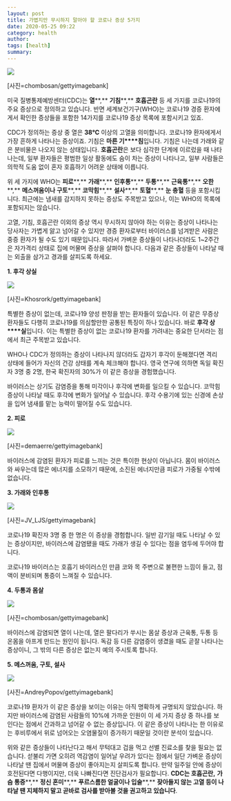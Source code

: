 ```yaml
---
layout: post
title: 가볍지만 무시하지 말아야 할 코로나 증상 5가지
date: 2020-05-25 09:22
category: health
author: 
tags: [health]
summary: 
---
```



[![](https://post-phinf.pstatic.net/MjAyMDA0MDlfNiAg/MDAxNTg2MzkyNDk2MDQy.rDN-6TRqGhQQYiab1fnejwbiOy6eOYJmGlm8L2r1KRwg.cESekzCGL1-fHFQYyfpA_L3fDLVrIH0mxyT2hSGw_E4g.JPEG/chombosan.jpg?type=w1200)](https://post.naver.com/viewer/postView.nhn?volumeNo=27945878&memberNo=6289885#)

[사진=chombosan/gettyimagebank]

미국 질병통제예방센터(CDC)는  **열****,** **기침****,** **호흡곤란**  등 세 가지를 코로나19의 주요 증상으로 정의하고 있습니다. 반면 세계보건기구(WHO)는 코로나19 경증 환자에게서 확인한 증상들을 포함한 14가지를 코로나19 증상 목록에 포함시키고 있죠.  
  
CDC가 정의하는 증상 중 열은  **38℃**  이상의 고열을 의미합니다. 코로나19 환자에게서 가장 흔하게 나타나는 증상이죠. 기침은  **마른 기****침**입니다. 기침은 나는데 가래와 같은 분비물은 나오지 않는 상태입니다.  **호흡곤란**은 보다 심각한 단계에 이르렀을 때 나타나는데, 일부 환자들은 평범한 일상 활동에도 숨이 차는 증상이 나타나고, 일부 사람들은 의학적 도움 없이 혼자 호흡하기 어려운 상태에 이릅니다.  
  
위 세 가지에 WHO는  **피로****,** **가래****,** **인후통****,** **두통****,** **근육통****,** **오한****,** **메스꺼움이나 구토****,** **코막힘****,** **설사****,** **토혈****,** **눈 충혈**  등을 포함시킵니다. 최근에는 냄새를 감지하지 못하는 증상도 주목받고 있으나, 이는 WHO의 목록에 포함되지는 않습니다.  
  
고열, 기침, 호흡곤란 이외의 증상 역시 무시하지 않아야 하는 이유는 증상이 나타나는 당사자는 가볍게 앓고 넘어갈 수 있지만 경증 환자로부터 바이러스를 넘겨받은 사람은 중증 환자가 될 수도 있기 때문입니다. 따라서 가벼운 증상들이 나타나더라도 1~2주간은 자가격리 상태로 집에 머물며 증상을 살펴야 합니다. 다음과 같은 증상들이 나타날 때는 외출을 삼가고 경과를 살피도록 하세요.  
  
  
  
**1. 후각 상실**  

[![](https://post-phinf.pstatic.net/MjAyMDA0MDlfNjcg/MDAxNTg2MzkzODk2ODQ3.ZQcG4cJ6mjhQRZ9IhGXc3YJqamGoK8XCkXjAUbeHZX8g.k1aWv4MQ5KR6wN-VJa8JR51n7IjRaH3Oo1t0Yl0Ycjgg.JPEG/Khosrork.jpg?type=w1200)](https://post.naver.com/viewer/postView.nhn?volumeNo=27945878&memberNo=6289885#)

[사진=Khosrork/gettyimagebank]

특별한 증상이 없는데, 코로나19 양성 판정을 받는 환자들이 있습니다. 이 같은 무증상 환자들도 다행히 코로나19를 의심할만한 공통된 특징이 하나 있습니다. 바로  **후각 상****실**입니다. 이는 특별한 증상이 없는 코로나19 환자를 가려내는 중요한 단서라는 점에서 최근 주목받고 있습니다.  
  
WHO나 CDC가 정의하는 증상이 나타나지 않더라도 갑자기 후각이 둔해졌다면 격리 상태에 들어가 자신의 건강 상태를 계속 체크해야 합니다. 영국 연구에 의하면 독일 확진자 3명 중 2명, 한국 확진자의 30%가 이 같은 증상을 경험했습니다.  
  
바이러스는 상기도 감염증을 통해 미각이나 후각에 변화를 일으킬 수 있습니다. 코막힘 증상이 나타날 때도 후각에 변화가 일어날 수 있습니다. 후각 수용기에 있는 신경에 손상을 입어 냄새를 맡는 능력이 떨어질 수도 있습니다.  
  
  
**2. 피로**  

[![](https://post-phinf.pstatic.net/MjAyMDA0MDlfMTM5/MDAxNTg2MzkzOTQzMzAz.qnqX0onZJ3F-nJ3vMV261LlU8cslFgOMBUQ2Yr7NEjQg.HTGzJrQmV9jU3_u5PSZ5pxA6FOvUHvgbwltIZoznqrMg.JPEG/demaerre.jpg?type=w1200)](https://post.naver.com/viewer/postView.nhn?volumeNo=27945878&memberNo=6289885#)

[사진=demaerre/gettyimagebank]

바이러스에 감염된 환자가 피로를 느끼는 것은 특이한 현상이 아닙니다. 몸이 바이러스와 싸우는데 많은 에너지를 소모하기 때문에, 소진된 에너지만큼 피로가 가중될 수밖에 없습니다.  
  
  
**3. 가래와 인후통**  

[![](https://post-phinf.pstatic.net/MjAyMDA0MDlfMTE4/MDAxNTg2Mzk0MDM2Mzkx.TLA-gALNl9FlP4n8WkcSGvd9kpT6ja538KzVx-lXLZkg.WrYmWuUoUucSkdzO_38Hmz9yxFqcteAxNsTtkiY0BJ4g.JPEG/JV_LJS.jpg?type=w1200)](https://post.naver.com/viewer/postView.nhn?volumeNo=27945878&memberNo=6289885#)

[사진=JV_LJS/gettyimagebank]

코로나19 확진자 3명 중 한 명은 이 증상을 경험합니다. 일반 감기일 때도 나타날 수 있는 증상이지만, 바이러스에 감염됐을 때도 가래가 생길 수 있다는 점을 염두에 두어야 합니다.  
  
코로나19 바이러스는 호흡기 바이러스인 만큼 코와 목 주변으로 불편한 느낌이 들고, 점액이 분비되며 통증이 느껴질 수 있습니다.  
  
  
**4. 두통과 몸살**  

[![](https://post-phinf.pstatic.net/MjAyMDA0MDlfMjcw/MDAxNTg2Mzk0MzAwMzQ0.BPPAVFxUZSIQ3QFVSdRL2WfuvQEtv2w_V74P2kiRv9Ig.IcnZHR9E_YIjA7U8WXb8neX2tORPmmH42dykT2h2krAg.JPEG/chombosan.jpg?type=w1200)](https://post.naver.com/viewer/postView.nhn?volumeNo=27945878&memberNo=6289885#)

[사진=chombosan/gettyimagebank]

바이러스에 감염되면 열이 나는데, 열은 팔다리가 쑤시는 몸살 증상과 근육통, 두통 등 온몸을 아프게 만드는 원인이 됩니다. 독감 등 다른 감염증이 생겼을 때도 곧잘 나타나는 증상이니, 그 밖의 다른 증상은 없는지 예의 주시토록 합니다.  
  
  
**5. 메스꺼움, 구토, 설사**  

[![](https://post-phinf.pstatic.net/MjAyMDA0MDlfMjE1/MDAxNTg2Mzk0NTI0MDc1.1SoI0C1WzZo1UjEFdi-tJiZylz9F2mbjFbLzkjBjIU0g.SJXUwSPd6qoS5zFMVRmwz55M7cYmjm3Ddp7qrOP4K38g.JPEG/AndreyPopov.jpg?type=w1200)](https://post.naver.com/viewer/postView.nhn?volumeNo=27945878&memberNo=6289885#)

[사진=AndreyPopov/gettyimagebank]

코로나19 환자가 이 같은 증상을 보이는 이유는 아직 명확하게 규명되지 않았습니다. 하지만 바이러스에 감염된 사람들의 10%에 가까운 인원이 이 세 가지 증상 중 하나를 보인다는 점에서 간과하고 넘어갈 수 없는 증상입니다. 이 같은 증상이 나타나는 한 이유로는 후비루에서 위로 넘어오는 오염물질이 증가하기 때문일 것이란 분석이 있습니다.  
  
위와 같은 증상들이 나타난다고 해서 무턱대고 겁을 먹고 선별 진료소를 찾을 필요는 없습니다. 섣불리 가면 오히려 역감염이 일어날 우려가 있다는 점에서 일단 가벼운 증상이 나타날 땐 집에서 머물며 증상이 좋아지는지 살피도록 합니다. 만약 일주일 안에 증상이 호전된다면 다행이지만, 더욱 나빠진다면 진단검사가 필요합니다.  **CDC****는 호흡곤란****,** **가슴 통증****,** **정신 혼미****,** **푸르스름한 얼굴이나 입술****,** **잦아들지 않는 고열 등이 나타날 땐 지체하지 말고 곧바로 검사를 받아볼 것을 권고하고 있습니다**.